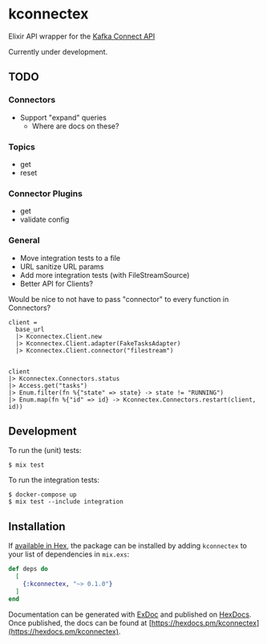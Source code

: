 # kconnectex

Elixir API wrapper for the [Kafka Connect API](https://docs.confluent.io/platform/current/connect/references/restapi.html)

Currently under development.

## TODO

### Connectors
* Support "expand" queries
  * Where are docs on these?

### Topics
* get
* reset

### Connector Plugins
* get
* validate config

### General
* Move integration tests to a file
* URL sanitize URL params
* Add more integration tests (with FileStreamSource)
* Better API for Clients?

Would be nice to not have to pass "connector" to every function in Connectors?
```
client =
  base_url
  |> Kconnectex.Client.new
  |> Kconnectex.Client.adapter(FakeTasksAdapter)
  |> Kconnectex.Client.connector("filestream")


client
|> Kconnectex.Connectors.status
|> Access.get("tasks")
|> Enum.filter(fn %{"state" => state} -> state != "RUNNING")
|> Enum.map(fn %{"id" => id} -> Kconnectex.Connectors.restart(client, id))
```

## Development

To run the (unit) tests:

```
$ mix test
```

To run the integration tests:

```
$ docker-compose up
$ mix test --include integration
```

## Installation

If [available in Hex](https://hex.pm/docs/publish), the package can be installed
by adding `kconnectex` to your list of dependencies in `mix.exs`:

```elixir
def deps do
  [
    {:kconnectex, "~> 0.1.0"}
  ]
end
```

Documentation can be generated with [ExDoc](https://github.com/elixir-lang/ex_doc)
and published on [HexDocs](https://hexdocs.pm). Once published, the docs can
be found at [https://hexdocs.pm/kconnectex](https://hexdocs.pm/kconnectex).
